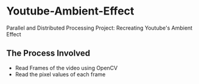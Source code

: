 
# Youtube-Ambient-Effect

Parallel and Distributed Processing Project: Recreating Youtube's Ambient Effect

## The Process Involved

* Read Frames of the video using OpenCV
* Read the pixel values of each frame

